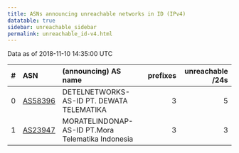 ```yaml
---
title: ASNs announcing unreachable networks in ID (IPv4)
datatable: true
sidebar: unreachable_sidebar
permalink: unreachable_id-v4.html
---
```


Data as of 2018-11-10 14:35:00 UTC


<div class="datatable-begin"></div>

|   # | ASN                                    | (announcing) AS name                              |   prefixes |   unreachable /24s |
|----:|:---------------------------------------|:--------------------------------------------------|-----------:|-------------------:|
|   0 | [AS58396](unreachable_AS58396-v4.html) | DETELNETWORKS-AS-ID PT. DEWATA TELEMATIKA         |          3 |                  5 |
|   1 | [AS23947](unreachable_AS23947-v4.html) | MORATELINDONAP-AS-ID PT.Mora Telematika Indonesia |          3 |                  3 |

<div class="datatable-end"></div>